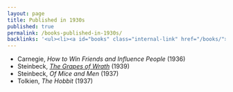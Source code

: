 ```yaml
---
layout: page
title: Published in 1930s
published: true
permalink: /books-published-in-1930s/
backlinks: '<ul><li><a id="books" class="internal-link" href="/books/">Books</a></li></ul>'
---
```


* Carnegie, _How to Win Friends and Influence People_ (1936) 
* Steinbeck, _<a id="steinbeck-grapes-of-wrath" class="internal-link" href="/steinbeck-grapes-of-wrath/">The Grapes of Wrath</a>_ (1939) 
* Steinbeck, _Of Mice and Men_ (1937) 
* Tolkien, _The Hobbit_ (1937) 
